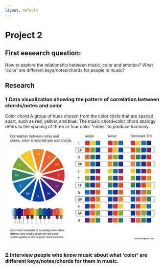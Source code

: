 ```yaml
---
layout: default
---
```

# Project 2
## First eesearch question:
How to explore the relationship between music, color and emotion? What 'color' are different keys/notes/chords for people in music?
## Research
### 1.Data visualization showing the pattern of correlation between chords/notes and color
Color chord A group of hues chosen from the color circle that are spaced apart, such as red, yellow, and blue. The music chord–color chord analogy refers to the spacing of three or four color “notes” to produce harmony.
![](https://github.com/EffieSong/effiesong.github.io/raw/master/pro2img-folder/chords-color.jpg)

### 2.Interview people who know music about what 'color' are different keys/notes/chords for them in music.

